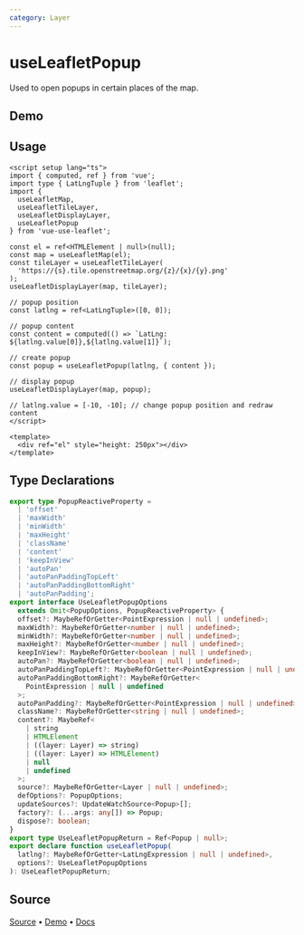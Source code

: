 ```yaml
---
category: Layer
---
```


# useLeafletPopup

Used to open popups in certain places of the map.



## Demo

<ClientOnly>
  <Demo name="useLeafletPopup" source-url="https://github.com/nikolaynau/vue-use-leaflet/blob/master/src/useLeafletPopup/demo.vue" />
</ClientOnly>

## Usage

```vue
<script setup lang="ts">
import { computed, ref } from 'vue';
import type { LatLngTuple } from 'leaflet';
import {
  useLeafletMap,
  useLeafletTileLayer,
  useLeafletDisplayLayer,
  useLeafletPopup
} from 'vue-use-leaflet';

const el = ref<HTMLElement | null>(null);
const map = useLeafletMap(el);
const tileLayer = useLeafletTileLayer(
  'https://{s}.tile.openstreetmap.org/{z}/{x}/{y}.png'
);
useLeafletDisplayLayer(map, tileLayer);

// popup position
const latlng = ref<LatLngTuple>([0, 0]);

// popup content
const content = computed(() => `LatLng: ${latlng.value[0]},${latlng.value[1]}`);

// create popup
const popup = useLeafletPopup(latlng, { content });

// display popup
useLeafletDisplayLayer(map, popup);

// latlng.value = [-10, -10]; // change popup position and redraw content
</script>

<template>
  <div ref="el" style="height: 250px"></div>
</template>
```

## Type Declarations

```ts
export type PopupReactiveProperty =
  | 'offset'
  | 'maxWidth'
  | 'minWidth'
  | 'maxHeight'
  | 'className'
  | 'content'
  | 'keepInView'
  | 'autoPan'
  | 'autoPanPaddingTopLeft'
  | 'autoPanPaddingBottomRight'
  | 'autoPanPadding';
export interface UseLeafletPopupOptions
  extends Omit<PopupOptions, PopupReactiveProperty> {
  offset?: MaybeRefOrGetter<PointExpression | null | undefined>;
  maxWidth?: MaybeRefOrGetter<number | null | undefined>;
  minWidth?: MaybeRefOrGetter<number | null | undefined>;
  maxHeight?: MaybeRefOrGetter<number | null | undefined>;
  keepInView?: MaybeRefOrGetter<boolean | null | undefined>;
  autoPan?: MaybeRefOrGetter<boolean | null | undefined>;
  autoPanPaddingTopLeft?: MaybeRefOrGetter<PointExpression | null | undefined>;
  autoPanPaddingBottomRight?: MaybeRefOrGetter<
    PointExpression | null | undefined
  >;
  autoPanPadding?: MaybeRefOrGetter<PointExpression | null | undefined>;
  className?: MaybeRefOrGetter<string | null | undefined>;
  content?: MaybeRef<
    | string
    | HTMLElement
    | ((layer: Layer) => string)
    | ((layer: Layer) => HTMLElement)
    | null
    | undefined
  >;
  source?: MaybeRefOrGetter<Layer | null | undefined>;
  defOptions?: PopupOptions;
  updateSources?: UpdateWatchSource<Popup>[];
  factory?: (...args: any[]) => Popup;
  dispose?: boolean;
}
export type UseLeafletPopupReturn = Ref<Popup | null>;
export declare function useLeafletPopup(
  latlng?: MaybeRefOrGetter<LatLngExpression | null | undefined>,
  options?: UseLeafletPopupOptions
): UseLeafletPopupReturn;
```

## Source

[Source](https://github.com/nikolaynau/vue-use-leaflet/blob/master/src/useLeafletPopup/index.ts) • [Demo](https://github.com/nikolaynau/vue-use-leaflet/blob/master/src/useLeafletPopup/demo.vue) • [Docs](https://github.com/nikolaynau/vue-use-leaflet/blob/master/src/useLeafletPopup/index.md)

